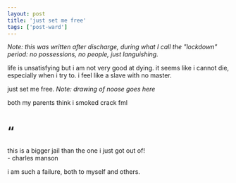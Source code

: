 ```yaml
---
layout: post
title: 'just set me free'
tags: ['post-ward']
---
```


*Note: this was written after discharge, during what I call the "lockdown" period: no possessions, no people, just languishing.*


life is unsatisfying but i am not very good at dying. it seems like i cannot die, especially when i try to. i feel like a slave with no master.

just set me free. *Note: drawing of noose goes here*

both my parents think i smoked crack fml

<div class="quote">
	<h1 id="quote-mark">&ldquo;</h1>
	<p>this is a bigger jail than the one i just got out of!<br>- charles manson</p>
</div>

i am such a failure, both to myself and others.
